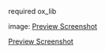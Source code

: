 required ox_lib

image:
[Preview Screenshot](https://media.discordapp.net/attachments/823158996885831720/1097309373656735794/image.png?width=706&height=670)


[Preview Screenshot](https://cdn.discordapp.com/attachments/823158996885831720/1097309565504196729/image.png)
